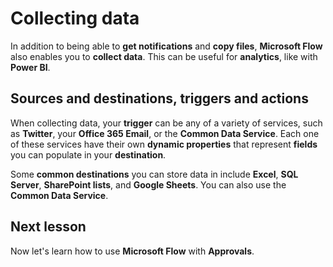 <properties
   pageTitle="Collecting Data with Microsoft Flow | Microsoft Flow"
   description="Learn how to use Microsoft Flow to collect data from services for use in your flows."
   services=""
   suite="flow"
   documentationCenter="na"
   authors="msftman"
   manager="anneta"
   editor=""
   tags=""
   featuredVideoId="U54cdN0tXEI"
   courseDuration="6m"/>

<tags
   ms.service="flow"
   ms.devlang="na"
   ms.topic="get-started-article"
   ms.tgt_pltfrm="na"
   ms.workload="na"
   ms.date="11/22/2016"
   ms.author="deonhe"/>

# Collecting data

In addition to being able to **get notifications** and **copy files**, **Microsoft Flow** also enables you to **collect data**.  This can be useful for **analytics**, like with **Power BI**.  

## Sources and destinations, triggers and actions

When collecting data, your **trigger** can be any of a variety of services, such as **Twitter**, your **Office 365 Email**, or the **Common Data Service**.  Each one of these services have their own **dynamic properties** that represent **fields** you can populate in your **destination**.

Some **common destinations** you can store data in include **Excel**, **SQL Server**, **SharePoint lists**, and **Google Sheets**.  You can also use the **Common Data Service**.

## Next lesson

Now let's learn how to use **Microsoft Flow** with **Approvals**. 